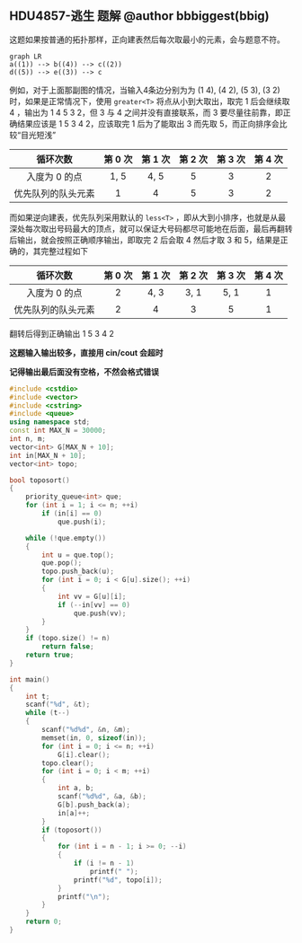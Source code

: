 ## HDU4857-逃生 题解 @author bbbiggest(bbig)

这题如果按普通的拓扑那样，正向建表然后每次取最小的元素，会与题意不符。

``` mermaid
graph LR
a((1)) --> b((4)) --> c((2))
d((5)) --> e((3)) --> c
```



例如，对于上面那副图的情况，当输入4条边分别为为 (1 4), (4 2), (5 3), (3 2) 时，如果是正常情况下，使用 `greater<T>` 将点从小到大取出，取完 1 后会继续取 4 ，输出为 1 4 5 3 2，但 3 与 4 之间并没有直接联系，而 3 要尽量往前靠，即正确结果应该是 1 5 3 4 2，应该取完 1 后为了能取出 3 而先取 5，而正向排序会比较“目光短浅”

|      循环次数      | 第 0 次 | 第 1 次 | 第 2 次 | 第 3 次 | 第 4 次 |
| :----------------: | :-----: | :-----: | :-----: | :-----: | :-----: |
|   入度为 0 的点    |  1, 5   |  4, 5   |    5    |    3    |    2    |
| 优先队列的队头元素 |    1    |    4    |    5    |    3    |    2    |

而如果逆向建表，优先队列采用默认的 `less<T>` ，即从大到小排序，也就是从最深处每次取出号码最大的顶点，就可以保证大号码都尽可能地在后面，最后再翻转后输出，就会按照正确顺序输出，即取完 2 后会取 4 然后才取 3 和 5，结果是正确的，其完整过程如下

|      循环次数      | 第 0 次 | 第 1 次 | 第 2 次 | 第 3 次 | 第 4 次 |
| :----------------: | :-----: | :-----: | :-----: | :-----: | :-----: |
|   入度为 0 的点    |    2    |  4, 3   |  3, 1   |  5, 1   |    1    |
| 优先队列的队头元素 |    2    |    4    |    3    |    5    |    1    |

翻转后得到正确输出 1 5 3 4 2



**这题输入输出较多，直接用 cin/cout 会超时**

**记得输出最后面没有空格，不然会格式错误**

``` c++
#include <cstdio>
#include <vector>
#include <cstring>
#include <queue>
using namespace std;
const int MAX_N = 30000;
int n, m;
vector<int> G[MAX_N + 10];
int in[MAX_N + 10];
vector<int> topo;

bool toposort()
{
    priority_queue<int> que;
    for (int i = 1; i <= n; ++i)
        if (in[i] == 0)
            que.push(i);

    while (!que.empty())
    {
        int u = que.top();
        que.pop();
        topo.push_back(u);
        for (int i = 0; i < G[u].size(); ++i)
        {
            int vv = G[u][i];
            if (--in[vv] == 0)
                que.push(vv);
        }
    }
    if (topo.size() != n)
        return false;
    return true;
}

int main()
{
    int t;
    scanf("%d", &t);
    while (t--)
    {
        scanf("%d%d", &n, &m);
        memset(in, 0, sizeof(in));
        for (int i = 0; i <= n; ++i)
            G[i].clear();
        topo.clear();
        for (int i = 0; i < m; ++i)
        {
            int a, b;
            scanf("%d%d", &a, &b);
            G[b].push_back(a);
            in[a]++;
        }
        if (toposort())
        {
            for (int i = n - 1; i >= 0; --i)
            {
                if (i != n - 1)
                    printf(" ");
                printf("%d", topo[i]);
            }
            printf("\n");
        }
    }
    return 0;
}
```



